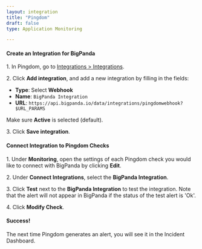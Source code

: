 ```yaml
---
layout: integration
title: "Pingdom"
draft: false
type: Application Monitoring

---
```


#### Create an Integration for BigPanda

1\. In Pingdom, go to [Integrations > Integrations](https://my.pingdom.com/reports/integration/settings).

2\. Click **Add integration**, and add a new integration by filling in the fields:

* **Type**: Select **Webhook**
* **Name**: `BigPanda Integration`
* **URL**: `https://api.bigpanda.io/data/integrations/pingdomwebhook?$URL_PARAMS`

Make sure **Active** is selected (default).

3\. Click **Save integration**.

<!-- section-separator -->

#### Connect Integration to Pingdom Checks

1\. Under **Monitoring**, open the settings of each Pingdom check you would like to connect with BigPanda by clicking **Edit**.

2\. Under **Connect Integrations**, select the **BigPanda Integration**.

3\. Click **Test** next to the **BigPanda Integration** to test the integration. Note that the alert will not appear in BigPanda if the status of the test alert is 'Ok'.

4\. Click **Modify Check**.


<!-- section-separator -->

#### Success!

The next time Pingdom generates an alert, you will see it in the Incident Dashboard.
